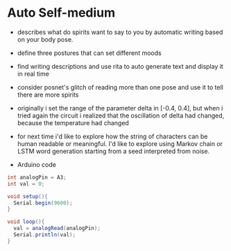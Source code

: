 # Auto Self-medium

* describes what do spirits want to say to you by automatic writing based on your body pose.
* define three postures that can set different moods
* find writing descriptions and use rita to auto generate text and display it in real time
* consider posnet's glitch of reading more than one pose and use it to tell there are more spirits
* originally i set the range of the parameter delta in [-0.4, 0.4], but when i tried again the circuit i realized that the oscillation of delta had changed, because the temperature had changed
* for next time i'd like to explore how the string of characters can be human readable or meaningful. I'd like to explore using Markov chain or LSTM word generation starting from a seed interpreted from noise.

* Arduino code

```Java
int analogPin = A3;
int val = 0;

void setup(){
  Serial.begin(9600);
}

void loop(){
  val = analogRead(analogPin);
  Serial.println(val);
}
```
